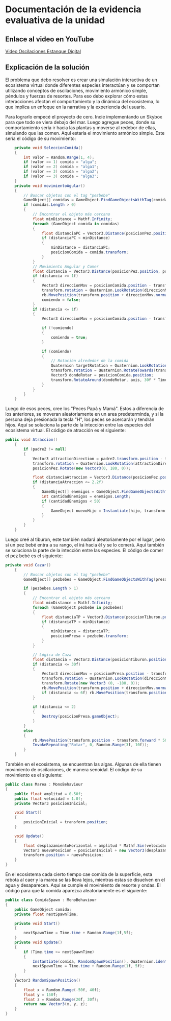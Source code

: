 # Documentación de la evidencia evaluativa de la unidad

## Enlace al video en YouTube
[Video Oscilaciones Estanque Digital](https://youtu.be/PrGbt0UQJDI)


## Explicación de la solución

El problema que debo resolver es crear una simulación interactiva de un ecosistema virtual donde diferentes especies interactúan y se comportan utilizando conceptos de oscilaciones, movimiento armónico simple, péndulos y fuerzas de resortes. Para eso debo explorar cómo estas interacciones afectan el comportamiento y la dinámica del ecosistema, lo que implica un enfoque en la narrativa y la experiencia del usuario.

Para lograrlo empecé el proyecto de cero. Incie implementando un Skybox para que todo se viera debajo del mar. Luego agregue peces, donde su comportamiento sería ir hacia las plantas y moverse al redebor de ellas, simulando que las comen. Aquí estaria el movimiento armónico simple.
Este sería el código de su movimiento:
```C#
    private void SeleccionComida()
    {
        int valor = Random.Range(1, 4);
        if (valor == 1) comida = "alga";
        if (valor == 2) comida = "alga1";
        if (valor == 3) comida = "alga2";
        if (valor == 3) comida = "alga3";
    }
    private void movimientoAgular()
    {
        // Buscar objetos con el tag "pezbebe"
        GameObject[] comidas = GameObject.FindGameObjectsWithTag(comida);
        if (comidas.Length > 0)
        {
            // Encontrar el objeto más cercano
            float minDistance = Mathf.Infinity;
            foreach (GameObject comida in comidas)
            {
                float distanciaPC = Vector3.Distance(posicionPez.position, comida.transform.position);
                if (distanciaPC < minDistance)
                {
                    minDistance = distanciaPC;
                    posicionComida = comida.transform;
                }
            }
            // Movimiento Angular y Comer
            float distancia = Vector3.Distance(posicionPez.position, posicionComida.position);
            if (distancia >= 1f)
            {
                Vector3 direccionMov = posicionComida.position - transform.position;
                transform.rotation = Quaternion.LookRotation(direccionMov);
                rb.MovePosition(transform.position + direccionMov.normalized * 30f * Time.deltaTime);
                comiendo = false;
            }
            if (distancia <= 1f)
            {
                Vector3 direccionMov = posicionComida.position - transform.position;

                if (!comiendo)
                {
                    comiendo = true;
                }

                if (comiendo)
                {
                    // Rotación alrededor de la comida
                    Quaternion targetRotation = Quaternion.LookRotation(direccionMov);
                    transform.rotation = Quaternion.RotateTowards(transform.rotation, targetRotation, 30f * Time.deltaTime);
                    Vector3 dondeRotar = posicionComida.position;
                    transform.RotateAround(dondeRotar, axis, 30f * Time.deltaTime);
                }
            }
        }
    }
```

Luego de esos peces, cree los "Peces Papá y Mamá". Estos a diferencia de los anteriores, se moveran aleatoriamente en un area predeterminda, y si la persona deja presionada la tecla "H", los peces se acercarán y tendrán hijos. Aquí se soluciona la parte de la intección entre las especies del ecosistema virtual.
El código de atracción es el siguiente:
```C#
public void Atraccion()
    {
        if (padre2 != null)
        {
            Vector3 attractionDirection = padre2.transform.position - transform.position;
            transform.rotation = Quaternion.LookRotation(attractionDirection);
            posicionPez.Rotate(new Vector3(0, 180, 0));

            float distanciaAtraccion = Vector3.Distance(posicionPez.position, padre2.transform.position);
            if (distanciaAtraccion <= 2.2f)
            {
                GameObject[] enemigos = GameObject.FindGameObjectsWithTag("pezbebe");
                int cantidadEnemigos = enemigos.Length;
                if (cantidadEnemigos < 50)
                {
                    GameObject nuevoHijo = Instantiate(hijo, transform.position, Quaternion.identity);
                }                           
            }           
        }
    }
```

Luego creé al tiburon, este también nadará aleatoriamente por el lugar, pero si un pez bebé entra a su rango, el irá hacia él y se lo comerá. Aquí también se soluciona la parte de la intección entre las especies.
El código de comer el pez bebé es el siguiente:
```C#
private void Cazar()
    {
        // Buscar objetos con el tag "pezbebe"
        GameObject[] pezbebes = GameObject.FindGameObjectsWithTag(presaT);

        if (pezbebes.Length > 1)
        {
            // Encontrar el objeto más cercano
            float minDistance = Mathf.Infinity;
            foreach (GameObject pezbebe in pezbebes)
            {
                float distanciaTP = Vector3.Distance(posicionTiburon.position, pezbebe.transform.position);
                if (distanciaTP < minDistance)
                {
                    minDistance = distanciaTP;
                    posicionPresa = pezbebe.transform;
                }
            }

            // Lógica de Caza
            float distancia = Vector3.Distance(posicionTiburon.position, posicionPresa.position);
            if (distancia <= 30f)
            {
                Vector3 direccionMov = posicionPresa.position - transform.position;
                transform.rotation = Quaternion.LookRotation(direccionMov);
                transform.Rotate(new Vector3 (0, -180, 0));
                rb.MovePosition(transform.position + direccionMov.normalized * 50f * Time.deltaTime);
                if (distancia <= 6f) rb.MovePosition(transform.position + direccionMov.normalized * 80f * Time.deltaTime);
            }
            
            if (distancia <= 2)
            {
                Destroy(posicionPresa.gameObject);
            }
        }
        else
        {
            rb.MovePosition(transform.position - transform.forward * 50f * Time.deltaTime);
            InvokeRepeating("Rotar", 0, Random.Range(3f, 10f));
        }
    }
```

También en el ecosistema, se encuentran las algas. Algunas de ella tienen movimiento de oscilaciones, de manera senoidal.
El código de su movimiento es el siguiente:
```C#
public class Marea : MonoBehaviour
{
    public float amplitud = 0.50f; 
    public float velocidad = 1.0f; 
    private Vector3 posicionInicial;

    void Start()
    {
        posicionInicial = transform.position;
    }

    void Update()
    {        
        float desplazamientoHorizontal = amplitud * Mathf.Sin(velocidad * Time.time);               
        Vector3 nuevaPosicion = posicionInicial + new Vector3(desplazamientoHorizontal, 0, 0);
        transform.position = nuevaPosicion;
    }
}
```

En el ecosistema cada cierto tiempo cae comida de la superficie, esta rebota al caer y la marea se las lleva lejos, mientras estas se disuelven en el agua y desaparecen. Aquí se cumple el movimiento de resorte y ondas.
El código para que la comida aparezca aleatoriamente es el siguiente:
```C#
public class ComidaSpawn : MonoBehaviour
{
    public GameObject comida;
    private float nextSpawnTime; 

    private void Start()
    {        
        nextSpawnTime = Time.time + Random.Range(1f,5f);
    }
    private void Update()
    {
        if (Time.time >= nextSpawnTime)
        {
            Instantiate(comida, RandomSpawnPosition(), Quaternion.identity);
            nextSpawnTime = Time.time + Random.Range(1f, 5f);
        }
    }
    Vector3 RandomSpawnPosition()
    {
        float x = Random.Range(-50f, 40f);  
        float y = 150f;  
        float z = Random.Range(20f, 30f);  
        return new Vector3(x, y, z);
    }
}
```
